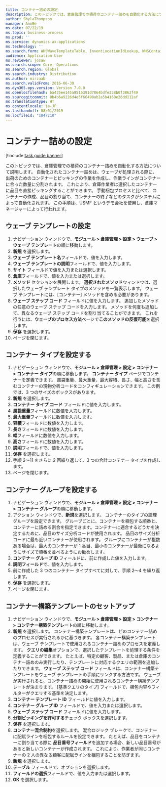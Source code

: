 ```yaml
---
title: コンテナー詰めの設定
description: このトピックでは、倉庫管理での積荷のコンテナー詰めを自動化する方法について説明します。
author: ShylaThompson
manager: AnnBe
ms.date: 07/22/19
ms.topic: business-process
ms.prod: ''
ms.service: dynamics-ax-applications
ms.technology: ''
ms.search.form: WHSWaveTemplateTable, InventLocationIdLookup, WHSContainerType, WHSContainerGroup, WHSContainerizationTable, WHSContainerizationBreak, WHSCreateContainerBreak
audience: Application User
ms.reviewer: josaw
ms.search.scope: Core, Operations
ms.search.region: Global
ms.search.industry: Distribution
ms.author: mirzaab
ms.search.validFrom: 2016-06-30
ms.dyn365.ops.version: Version 7.0.0
ms.openlocfilehash: ba435ee145a8516391d7864bdfe338b0f3862f49
ms.sourcegitcommit: 8b4b6a9226d4e5f66498ab2a5b4160e26dd112af
ms.translationtype: HT
ms.contentlocale: ja-JP
ms.lasthandoff: 08/01/2019
ms.locfileid: "1847210"
---
```

# <a name="set-up-containerization"></a>コンテナー詰めの設定

[!include [task guide banner](../../includes/task-guide-banner.md)]

このトピックでは、倉庫管理での積荷のコンテナー詰めを自動化する方法について説明します。 自動化されたコンテナー詰めは、ウェーブが処理される際に、出荷のためのコンテナーとピッキングの作業を作成し、作業ラインがコンテナーに合った数量に分割されます。 これにより、倉庫作業者は選択したコンテナーに品目を直接ピッキングすることができます。 手動梱包プロセスと比べて、コンテナーの作成、品目の割り当て、コンテナーの終了などのタスクがシステムによって自動化されます。 この手順は、USMF というデモ会社を使用し、倉庫マネージャーによって行われます。


## <a name="set-up-a-wave-template"></a>ウェーブ テンプレートの設定
1. ナビゲーション ウィンドウで、**モジュール > 倉庫管理 > 設定 > ウェーブ > ウェーブ テンプレート**の順に移動します。
2. **新規** を選択します。
3. **ウェーブ テンプレート名**フィールドで、値を入力します。
4. **ウェーブ テンプレートの説明**フィールドで、値を入力します。
5. **サイト** フィールドで値を入力または選択します。
6. **倉庫**フィールドで、値を入力または選択します。
7. **メソッド** セクションを展開します。 **選択されたメソッド**ウィンドウは、選択したウェーブ テンプレート タイプのメソッドを一覧表示します。 ウェーブ テンプレートには、[コンテナー] メソッドを含める必要があります。  
8. **ウェーブ ステップ コード** フィールドに値を入力します。 追加したメソッドの任意のウェーブ ステップ コードを入力します。 メソッドを何度も追加して、異なるウェーブ ステップ コードを割り当てることができます。 これを行うには、**ウェーブのプロセス方法**ページで**このメソッドの反復可能**を選択します。  
9. **保存** を選択します。
10. ページを閉じます。

## <a name="set-up-a-container-type"></a>コンテナー タイプを設定する
1. ナビゲーション ウィンドウで、**モジュール > 倉庫管理 > 設定 > コンテナー > コンテナー タイプ**の順に移動します。 **コンテナー タイプ** ページでコンテナーを定義できます。 風袋重量、最大重量、最大容積、長さ、幅と高さを含むコンテナーの現物分析コードをコンフィギュレーションできます。 この例では、3 つのサイズのボックスがあります。  
2. **新規** を選択します。
3. **コンテナー タイプ コード** フィールドに値を入力します。
4. **風袋重量**フィールドに数値を入力します。
5. **最大重量**フィールドに数値を入力します。
6. **容積**フィールドに数値を入力します。
7. **長さ**フィールドに数値を入力します。
8. **幅**フィールドに数値を入力します。
9. **高さ**フィールドに数値を入力します。
10. **説明**フィールドで、値を入力します。
11. **保存** を選択します。
13. 手順 2～11 をさらに 2 回繰り返して、3 つの合計コンテナー タイプを作成します。
14. ページを閉じます。

## <a name="set-up-a-container-group"></a>コンテナー グループを設定する
1. ナビゲーション ウィンドウで、**モジュール > 倉庫管理 > 設定 > コンテナー > コンテナー グループ**の順に移動します。
2. アクション ウィンドウで、**新規**を選択します。 コンテナーのタイプの論理グループを設定できます。 グループごとに、コンテナーを梱包する順番と、コンテナーに詰める割合を指定できます。コンテナーに適合するどうかを決定するために、品目のサイズ分析コードが使用されます。 品目のサイズ分析コードに最も近いコンテナーが使用されます。 グループにコンテナーが複数ある場合は、最大のコンテナーが 1 番目、最小のコンテナーが最後になるようにサイズで順番を並べるようにお勧めします。    
3. **コンテナー グループ ID** フィールドに、前に作成した値を入力します。
4. **説明フィールド**で、値を入力します。
5. 前に作成した 3 つのコンテナー タイプすべてに対して、手順 2～4 を繰り返します。
6. **保存** を選択します。
7. ページを閉じます。

## <a name="set-up-a-container-build-template"></a>コンテナー構築テンプレートのセットアップ
1. ナビゲーション ウィンドウで、**モジュール > 倉庫管理 > 設定 > コンテナー > コンテナー構築テンプレート**の順に移動します。
2. **新規** を選択します。 コンテナー構築テンプレートは、どのコンテナー詰めのプロセスが実行されるかに基づきます。 各コンテナー構築テンプレートは、ウェーブ テンプレートで使用されるコンテナー詰めのプロセスを定義します。 **クエリの編集**オプションで、選択したテンプレートを処理する条件を定義することができます。 たとえば、特定の顧客、製品、または倉庫のコンテナー詰めのみ実行したり、テンプレートに対応するクエリの範囲を追加したりできます。 **ウェーブ ステップ コード** フィールドは、コンテナー構築テンプレートをウェーブ テンプレートの手順にリンクする方法です。 ウェーブが実行されると、コンテナー詰めの開始に使用されるコンテナー構築テンプレートが決まります。 [基準クエリのタイプ] フィールドで、梱包内容やフィルターがクエリする基準を決定します。 
3. **コンテナー テンプレート ID** フィールドに値を入力します。
4. **コンテナー グループ ID** フィールドで、値を入力または選択します。
5. **ウェーブ ステップ コード** フィールドに値を入力します。
6. **分割ピッキングを許可する**チェック ボックスを選択します。
7. **保存** を選択します。
8. **コンテナー混合制約**を選択します。 混合ロジック ブレークで、コンテナーに配賦ラインを梱包するルールを設定できます。 たとえば、品目をコンテナーに割り当てる際に **品目番号フィールド**を追加する場合、新しい品目番号があると新しいコンテナーが作成されます。 これにより、作業者が同じコンテナーの 2 人の異なる顧客に配賦ラインを梱包することを防ぎます。  
9. **新規** を選択します。
10. **テーブル** フィールドで、オプションを選択します。
11. **フィールドの選択**フィールドで、値を入力または選択します。
12. **OK** を選択します。

